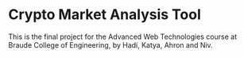 # Crypto Market Analysis Tool
 This is the final project for the Advanced Web Technologies course at Braude College of Engineering, by Hadi, Katya, Ahron and Niv.
